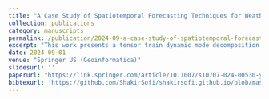 ```yaml
---
title: "A Case Study of Spatiotemporal Forecasting Techniques for Weather Forecasting"
collection: publications
category: manuscripts
permalink: /publication/2024-09-a-case-study-of-spatiotemporal-forecasting-techniques-for-weather-forecasting
excerpt: "This work presents a tensor train dynamic mode decomposition method for regional weather forecasting that captures spatiotemporal correlations while reducing computational costs and maintaining high accuracy without requiring training."
date: 2024-09-01
venue: "Springer US (Geoinformatica)"
slidesurl: ''
paperurl: "https://link.springer.com/article/10.1007/s10707-024-00530-y"
bibtexurl: 'https://github.com/ShakirSofi/shakirsofi.github.io/blob/master/files/bibtex.bib'
---
```

